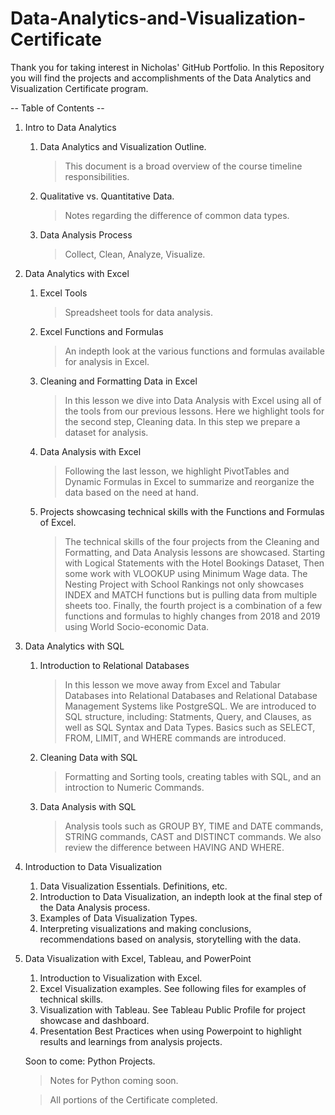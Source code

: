 # Data-Analytics-and-Visualization-Certificate

Thank you for taking interest in Nicholas' GitHub Portfolio. In this Repository you will find the projects and accomplishments of the Data Analytics and Visualization Certificate program. 

-- Table of Contents --

1. Intro to Data Analytics
   
     1. Data Analytics and Visualization Outline.
          > This document is a broad overview of the course timeline responsibilities.
     2. Qualitative vs. Quantitative Data.
          > Notes regarding the difference of common data types.
     3. Data Analysis Process
          > Collect, Clean, Analyze, Visualize.

2. Data Analytics with Excel

     1. Excel Tools
          > Spreadsheet tools for data analysis.
     2. Excel Functions and Formulas
          > An indepth look at the various functions and formulas available for analysis in Excel.
     3. Cleaning and Formatting Data in Excel
          > In this lesson we dive into Data Analysis with Excel using all of the tools from our previous lessons. Here we highlight tools for the second step, Cleaning data. In this step we prepare a dataset for analysis.
     4. Data Analysis with Excel
          > Following the last lesson, we highlight PivotTables and Dynamic Formulas in Excel to summarize and reorganize the data based on the need at hand.     
     5. Projects showcasing technical skills with the Functions and Formulas of Excel.
          > The technical skills of the four projects from the Cleaning and Formatting, and Data Analysis lessons are showcased. Starting with Logical Statements with the Hotel Bookings Dataset, Then some work with VLOOKUP using Minimum Wage data. The Nesting Project with School Rankings not only showcases INDEX and MATCH functions but is pulling data from multiple sheets too. Finally, the fourth project is a combination of a few functions and formulas to highly changes from 2018 and 2019 using World Socio-economic Data.

3. Data Analytics with SQL
 
     1. Introduction to Relational Databases
          > In this lesson we move away from Excel and Tabular Databases into Relational Databases and Relational Database Management Systems like PostgreSQL. We are introduced to SQL structure, including: Statments, Query, and Clauses, as well as SQL Syntax and Data Types. Basics such as SELECT, FROM, LIMIT, and WHERE commands are introduced.
     2. Cleaning Data with SQL
          > Formatting and Sorting tools, creating tables with SQL, and an introction to Numeric Commands. 
     3. Data Analysis with SQL
          > Analysis tools such as GROUP BY, TIME and DATE commands, STRING commands, CAST and DISTINCT commands. We also review the difference between HAVING AND WHERE.

4. Introduction to Data Visualization

     1. Data Visualization Essentials. Definitions, etc.
     2. Introduction to Data Visualization, an indepth look at the final step of the Data Analysis process.
     3. Examples of Data Visualization Types.
     4. Interpreting visualizations and making conclusions, recommendations based on analysis, storytelling with the data.

5. Data Visualization with Excel, Tableau, and PowerPoint
   
     1. Introduction to Visualization with Excel.
     2. Excel Visualization examples. See following files for examples of technical skills. 
     3. Visualization with Tableau. See Tableau Public Profile for project showcase and dashboard. 
     4. Presentation Best Practices when using Powerpoint to highlight results and learnings from analysis projects.
   
    Soon to come: Python Projects.
   
     > Notes for Python coming soon.
     
     > All portions of the Certificate completed. 
